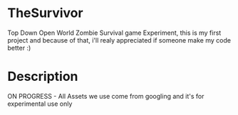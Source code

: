 TheSurvivor
===========

Top Down Open World Zombie Survival game Experiment, 
this is my first project and because of that, i'll realy appreciated if someone make my code better :)

Description
===========
ON PROGRESS - All Assets we use come from googling and it's for experimental use only

